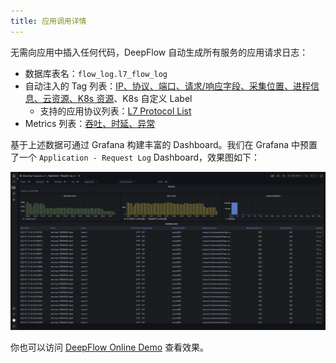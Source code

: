 ```yaml
---
title: 应用调用详情
---
```


无需向应用中插入任何代码，DeepFlow 自动生成所有服务的应用请求日志：
- 数据库表名：`flow_log.l7_flow_log`
- 自动注入的 Tag 列表：[IP、协议、端口、请求/响应字段、采集位置、进程信息、云资源、K8s 资源](https://github.com/metaflowys/metaflow/blob/main/server/querier/db_descriptions/clickhouse/tag/flow_log/l7_flow_log)、K8s 自定义 Label
  - 支持的应用协议列表：[L7 Protocol List](https://github.com/metaflowys/metaflow/blob/main/server/querier/db_descriptions/clickhouse/tag/enum/l7_protocol)
- Metrics 列表：[吞吐、时延、异常](https://github.com/metaflowys/metaflow/blob/main/server/querier/db_descriptions/clickhouse/metrics/flow_log/l7_flow_log)

基于上述数据可通过 Grafana 构建丰富的 Dashboard。我们在 Grafana 中预置了一个 `Application - Request Log` Dashboard，效果图如下：

![Application Request Log](./imgs/application-request-log.png)

你也可以访问 [DeepFlow Online Demo](https://demo.metaflow.yunshan.net/d/JimNq_67z/application-request-log?from=metaflow-doc) 查看效果。
